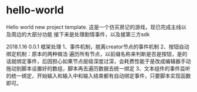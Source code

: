 # hello-world
Hello world new project template.
这是一个仿买房记的游戏，现已完成主线以及周边的大部分功能
接下来是处理剧情事件，以及接第三方sdk

2018.1.16  0.0.1 
框架处理
1、事件机制，脱离creator节点的事件机制
2、按钮自动绑定机制：原本的两种做法·遍历所有节点，以前缀名称来判断是否是按钮，是的话就绑定事件，后因担心如果节点层级深度过深，会耗费性能于是改成编辑器手动拖动到脚本设置好的数组，脚本再去遍历数据去统一绑定
3、文本组件的事件监听的统一绑定，开始输入和输入中和输入结束都有自动绑定事件，只要脚本实现函数即可。

